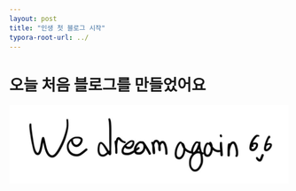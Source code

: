 ```yaml
---
layout: post
title: "인생 첫 블로그 시작"
typora-root-url: ../
---
```


# 오늘 처음 블로그를 만들었어요

![we_dream_again](/images/2024-03-07-first/we_dream_again-1709805804963-7.jpg)
